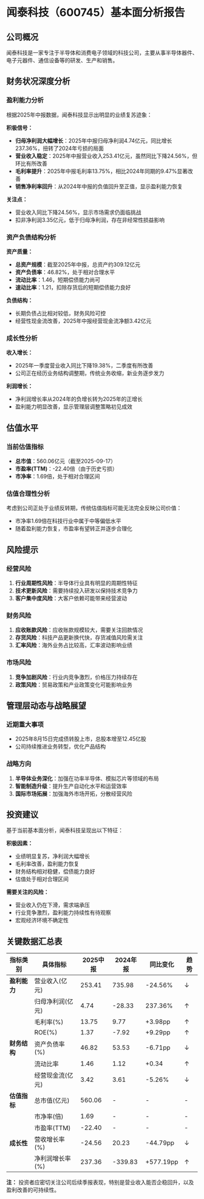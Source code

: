 # 闻泰科技（600745）基本面分析报告

## 公司概况
闻泰科技是一家专注于半导体和消费电子领域的科技公司，主要从事半导体器件、电子元器件、通信设备等的研发、生产和销售。

## 财务状况深度分析

### 盈利能力分析
根据2025年中报数据，闻泰科技显示出明显的业绩复苏迹象：

**积极信号：**
- **归母净利润大幅增长**：2025年中报归母净利润4.74亿元，同比增长237.36%，扭转了2024年亏损的局面
- **营业收入稳定**：2025年中报营业收入253.41亿元，虽然同比下降24.56%，但环比有所改善
- **毛利率提升**：2025年中报毛利率13.75%，相比2024年同期的9.47%显著改善
- **销售净利率回升**：从2024年中报的负值回升至正值，显示盈利能力恢复

**关注点：**
- 营业收入同比下降24.56%，显示市场需求仍面临挑战
- 扣非净利润3.35亿元，低于归母净利润，存在非经常性损益影响

### 资产负债结构分析

**资产质量：**
- **总资产规模**：截至2025年中报，总资产约309.12亿元
- **资产负债率**：46.82%，处于相对合理水平
- **流动比率**：1.46，短期偿债能力尚可
- **速动比率**：1.21，扣除存货后的短期偿债能力良好

**负债结构：**
- 长期负债占比相对较低，财务风险可控
- 经营性现金流改善，2025年中报经营现金流净额3.42亿元

### 成长性分析

**收入增长：**
- 2025年一季度营业收入同比下降19.38%，二季度有所改善
- 公司正在经历业务结构调整期，传统业务收缩，新业务逐步发力

**利润增长：**
- 净利润增长率从2024年的负增长转为2025年的正增长
- 盈利能力明显改善，显示管理层调整策略初见成效

## 估值水平

### 当前估值指标
- **总市值**：560.06亿元（截至2025-09-17）
- **市盈率(TTM)**：-22.40倍（由于历史亏损）
- **市净率**：1.69倍，处于相对合理区间

### 估值合理性分析
考虑到公司正处于业绩反转期，传统估值指标可能无法完全反映公司价值：
- 市净率1.69倍在科技行业中属于中等偏低水平
- 随着盈利能力恢复，市盈率有望转正并逐步合理化

## 风险提示

### 经营风险
1. **行业周期性风险**：半导体行业具有明显的周期性特征
2. **技术更新风险**：需要持续投入研发以保持技术竞争力
3. **客户集中度风险**：大客户依赖可能带来经营波动

### 财务风险
1. **应收账款风险**：应收账款规模较大，需要关注回款情况
2. **存货风险**：科技产品更新换代快，存货减值风险需关注
3. **汇率风险**：海外业务占比较高，汇率波动影响业绩

### 市场风险
1. **竞争加剧风险**：行业内竞争激烈，价格压力持续存在
2. **政策风险**：贸易政策和产业政策变化可能影响业务

## 管理层动态与战略展望

### 近期重大事项
- 2025年8月15日完成债转股上市，总股本增至12.45亿股
- 公司持续推进业务转型，优化产品结构

### 战略方向
1. **半导体业务深化**：加强在功率半导体、模拟芯片等领域的布局
2. **智能制造升级**：提升生产自动化水平和运营效率
3. **国际市场拓展**：加强海外市场开拓，分散经营风险

## 投资建议

基于当前基本面分析，闻泰科技呈现出以下特征：

**积极因素：**
- 业绩明显复苏，净利润大幅增长
- 毛利率改善，盈利能力恢复
- 财务结构相对稳健，偿债能力良好
- 估值处于相对合理区间

**需要关注的风险：**
- 营业收入仍在下滑，需求端承压
- 行业竞争激烈，盈利能力持续性有待观察
- 宏观经济环境不确定性

## 关键数据汇总表

| 指标类别 | 具体指标 | 2025中报 | 2024年报 | 同比变化 | 趋势 |
|---------|---------|---------|---------|---------|------|
| **盈利能力** | 营业收入(亿元) | 253.41 | 735.98 | -24.56% | ↓ |
| | 归母净利润(亿元) | 4.74 | -28.33 | 237.36% | ↑ |
| | 毛利率(%) | 13.75 | 9.77 | +3.98pp | ↑ |
| | ROE(%) | 1.37 | -7.92 | +9.29pp | ↑ |
| **财务结构** | 资产负债率(%) | 46.82 | 53.53 | -6.71pp | ↓ |
| | 流动比率 | 1.46 | 1.12 | +0.34 | ↑ |
| | 经营现金流(亿元) | 3.42 | 3.61 | -5.26% | ↓ |
| **估值指标** | 总市值(亿元) | 560.06 | - | - | - |
| | 市净率(倍) | 1.69 | - | - | - |
| | 市盈率(TTM) | -22.40 | - | - | - |
| **成长性** | 营收增长率(%) | -24.56 | 20.23 | -44.79pp | ↓ |
| | 净利润增长率(%) | 237.36 | -339.83 | +577.19pp | ↑ |

**注：** 投资者应密切关注公司后续季报表现，特别是营业收入能否企稳回升，以及盈利改善的可持续性。